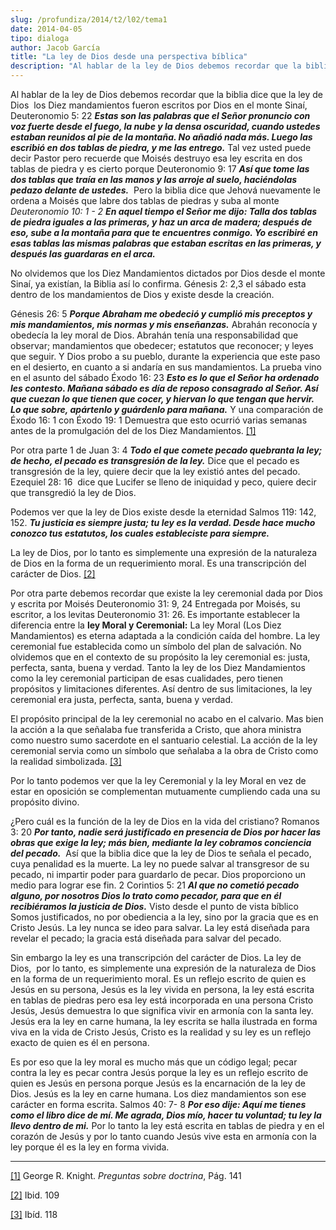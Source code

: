```yaml
---
slug: /profundiza/2014/t2/l02/tema1
date: 2014-04-05
tipo: dialoga
author: Jacob García
title: "La ley de Dios desde una perspectiva bíblica"
description: "Al hablar de la ley de Dios debemos recordar que la biblia dice que la ley de  Dios los Diez mandamientos fueron escritos por Dios en el monte Sinaí,  Deuteronomio 5: 22 Estas son las palabras que el Señor pronuncio con voz fuerte  desde el fuego, la nube y la densa oscuridad,..."
---
```


Al hablar de la ley de Dios debemos recordar que la biblia dice que la ley de Dios  los Diez mandamientos fueron escritos por Dios en el monte Sinaí, Deuteronomio 5: 22 **_Estas son las palabras que el Señor pronuncio con voz fuerte desde el fuego, la nube y la densa oscuridad, cuando ustedes estaban reunidos al pie de la montaña. No añadió nada más. Luego las escribió en dos tablas de piedra, y me las entrego._** Tal vez usted puede decir Pastor pero recuerde que Moisés destruyo esa ley escrita en dos tablas de piedra y es cierto porque Deuteronomio 9: 17 **_Así que tome las dos tablas que traía en las manos y las arroje al suelo, haciéndolas pedazo delante de ustedes._**  Pero la biblia dice que Jehová nuevamente le ordena a Moisés que labre dos tablas de piedras y suba al monte _Deuteronomio 10: 1 - 2_ **_En aquel tiempo el Señor me dijo: Talla dos tablas de piedra iguales a las primeras, y haz un arca de madera; después de eso, sube a la montaña para que te encuentres conmigo. Yo escribiré en esas tablas las mismas palabras que estaban escritas en las primeras, y después las guardaras en el arca._**

No olvidemos que los Diez Mandamientos dictados por Dios desde el monte Sinaí, ya existían, la Biblia así lo confirma. Génesis 2: 2,3 el sábado esta dentro de los mandamientos de Dios y existe desde la creación.

Génesis 26: 5 **_Porque Abraham me obedeció y cumplió mis preceptos y mis mandamientos, mis normas y mis enseñanzas._** Abrahán reconocía y obedecía la ley moral de Dios. Abrahán tenía una responsabilidad que observar; mandamientos que obedecer; estatutos que reconocer; y leyes que seguir. Y Dios probo a su pueblo, durante la experiencia que este paso en el desierto, en cuanto a si andaría en sus mandamientos. La prueba vino en el asunto del sábado Éxodo 16: 23 **_Esto es lo que el Señor ha ordenado les contesto. Mañana sábado es día de reposo consagrado al Señor. Así que cuezan lo que tienen que cocer, y hiervan lo que tengan que hervir. Lo que sobre, apártenlo y guárdenlo para mañana._** Y una comparación de Éxodo 16: 1 con Éxodo 19: 1 Demuestra que esto ocurrió varias semanas antes de la promulgación del de los Diez Mandamientos. [[1]](file:///C:/Documents%20and%20Settings/ifo/My%20Documents/Downloads/La%20ley%20de%20Dios%20desde%20una%20perspectiva%20b%C3%ADblica.docx#_ftn1 "")

Por otra parte 1 de Juan 3: 4 **_Todo el que comete pecado quebranta la ley; de hecho, el pecado es transgresión de la ley._** Dice que el pecado es transgresión de la ley, quiere decir que la ley existió antes del pecado. Ezequiel 28: 16  dice que Lucifer se lleno de iniquidad y peco, quiere decir que transgredió la ley de Dios.

Podemos ver que la ley de Dios existe desde la eternidad Salmos 119: 142, 152. **_Tu justicia es siempre justa; tu ley es la verdad. Desde hace mucho conozco tus estatutos, los cuales estableciste para siempre._**

La ley de Dios, por lo tanto es simplemente una expresión de la naturaleza de Dios en la forma de un requerimiento moral. Es una transcripción del carácter de Dios. [[2]](file:///C:/Documents%20and%20Settings/ifo/My%20Documents/Downloads/La%20ley%20de%20Dios%20desde%20una%20perspectiva%20b%C3%ADblica.docx#_ftn2 "")

Por otra parte debemos recordar que existe la ley ceremonial dada por Dios y escrita por Moisés Deuteronomio 31: 9, 24 Entregada por Moisés, su escritor, a los levitas Deuteronomio 31: 26. Es importante establecer la diferencia entre la **ley Moral y Ceremonial:** La ley Moral (Los Diez Mandamientos) es eterna adaptada a la condición caída del hombre. La ley ceremonial fue establecida como un símbolo del plan de salvación. No olvidemos que en el contexto de su propósito la ley ceremonial es: justa, perfecta, santa, buena y verdad. Tanto la ley de los Diez Mandamientos como la ley ceremonial participan de esas cualidades, pero tienen propósitos y limitaciones diferentes. Así dentro de sus limitaciones, la ley ceremonial era justa, perfecta, santa, buena y verdad.

El propósito principal de la ley ceremonial no acabo en el calvario. Mas bien la acción a la que señalaba fue transferida a Cristo, que ahora ministra como nuestro sumo sacerdote en el santuario celestial. La acción de la ley ceremonial servia como un símbolo que señalaba a la obra de Cristo como la realidad simbolizada. [[3]](file:///C:/Documents%20and%20Settings/ifo/My%20Documents/Downloads/La%20ley%20de%20Dios%20desde%20una%20perspectiva%20b%C3%ADblica.docx#_ftn3 "")

Por lo tanto podemos ver que la ley Ceremonial y la ley Moral en vez de estar en oposición se complementan mutuamente cumpliendo cada una su propósito divino.

¿Pero cuál es la función de la ley de Dios en la vida del cristiano? Romanos 3: 20 **_Por tanto, nadie será justificado en presencia de Dios por hacer las obras que exige la ley; más bien, mediante la ley cobramos conciencia del pecado._**  Así que la biblia dice que la ley de Dios te señala el pecado, cuya penalidad es la muerte. La ley no puede salvar al transgresor de su pecado, ni impartir poder para guardarlo de pecar. Dios proporciono un medio para lograr ese fin. 2 Corintios 5: 21 **_Al que no cometió pecado alguno, por nosotros Dios lo trato como pecador, para que en él recibiéramos la justicia de Dios._** Visto desde el punto de vista bíblico Somos justificados, no por obediencia a la ley, sino por la gracia que es en Cristo Jesús. La ley nunca se ideo para salvar. La ley está diseñada para revelar el pecado; la gracia está diseñada para salvar del pecado.

Sin embargo la ley es una transcripción del carácter de Dios. La ley de Dios,  por lo tanto, es simplemente una expresión de la naturaleza de Dios en la forma de un requerimiento moral. Es un reflejo escrito de quien es Jesús en su persona, Jesús es la ley vivida en persona, la ley está escrita en tablas de piedras pero esa ley está incorporada en una persona Cristo Jesús, Jesús demuestra lo que significa vivir en armonía con la santa ley. Jesús era la ley en carne humana, la ley escrita se halla ilustrada en forma viva en la vida de Cristo Jesús, Cristo es la realidad y su ley es un reflejo exacto de quien es él en persona.

Es por eso que la ley moral es mucho más que un código legal; pecar contra la ley es pecar contra Jesús porque la ley es un reflejo escrito de quien es Jesús en persona porque Jesús es la encarnación de la ley de Dios. Jesús es la ley en carne humana. Los diez mandamientos son ese carácter en forma escrita. Salmos 40: 7- 8 **_Por eso dije: Aquí me tienes como el libro dice de mí. Me agrada, Dios mío, hacer tu voluntad; tu ley la llevo dentro de mi._** Por lo tanto la ley está escrita en tablas de piedra y en el corazón de Jesús y por lo tanto cuando Jesús vive esta en armonía con la ley porque él es la ley en forma vivida.

* * *

[[1]](file:///C:/Documents%20and%20Settings/ifo/My%20Documents/Downloads/La%20ley%20de%20Dios%20desde%20una%20perspectiva%20b%C3%ADblica.docx#_ftnref1 "") George R. Knight. _Preguntas sobre doctrina_, Pág. 141

[[2]](file:///C:/Documents%20and%20Settings/ifo/My%20Documents/Downloads/La%20ley%20de%20Dios%20desde%20una%20perspectiva%20b%C3%ADblica.docx#_ftnref2 "") Ibid. 109

[[3]](file:///C:/Documents%20and%20Settings/ifo/My%20Documents/Downloads/La%20ley%20de%20Dios%20desde%20una%20perspectiva%20b%C3%ADblica.docx#_ftnref3 "") Ibíd. 118
